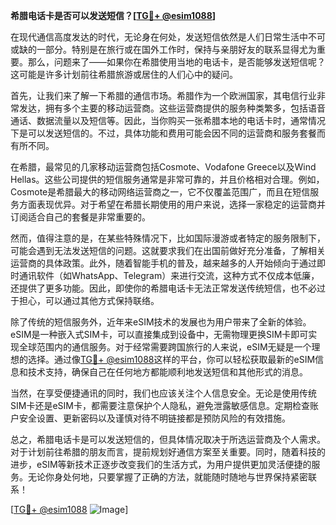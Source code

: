 **希腊电话卡是否可以发送短信？[[TG💪+ @esim1088](https://t.me/s/esim1088)]**

在现代通信高度发达的时代，无论身在何处，发送短信依然是人们日常生活中不可或缺的一部分。特别是在旅行或在国外工作时，保持与亲朋好友的联系显得尤为重要。那么，问题来了——如果你在希腊使用当地的电话卡，是否能够发送短信呢？这可能是许多计划前往希腊旅游或居住的人们心中的疑问。

首先，让我们来了解一下希腊的通信市场。希腊作为一个欧洲国家，其电信行业非常发达，拥有多个主要的移动运营商。这些运营商提供的服务种类繁多，包括语音通话、数据流量以及短信等。因此，当你购买一张希腊本地的电话卡时，通常情况下是可以发送短信的。不过，具体功能和费用可能会因不同的运营商和服务套餐而有所不同。

在希腊，最常见的几家移动运营商包括Cosmote、Vodafone Greece以及Wind Hellas。这些公司提供的短信服务通常是非常可靠的，并且价格相对合理。例如，Cosmote是希腊最大的移动网络运营商之一，它不仅覆盖范围广，而且在短信服务方面表现优异。对于希望在希腊长期使用的用户来说，选择一家稳定的运营商并订阅适合自己的套餐是非常重要的。

然而，值得注意的是，在某些特殊情况下，比如国际漫游或者特定的服务限制下，可能会遇到无法发送短信的问题。这就要求我们在出国前做好充分准备，了解相关运营商的具体政策。此外，随着智能手机的普及，越来越多的人开始倾向于通过即时通讯软件（如WhatsApp、Telegram）来进行交流，这种方式不仅成本低廉，还提供了更多功能。因此，即使你的希腊电话卡无法正常发送传统短信，也不必过于担心，可以通过其他方式保持联络。

除了传统的短信服务外，近年来eSIM技术的发展也为用户带来了全新的体验。eSIM是一种嵌入式SIM卡，可以直接集成到设备中，无需物理更换SIM卡即可实现全球范围内的通信服务。对于经常需要跨国旅行的人来说，eSIM无疑是一个理想的选择。通过像[TG💪+ @esim1088](https://t.me/s/esim1088)这样的平台，你可以轻松获取最新的eSIM信息和技术支持，确保自己在任何地方都能顺利地发送短信和其他形式的消息。

当然，在享受便捷通讯的同时，我们也应该关注个人信息安全。无论是使用传统SIM卡还是eSIM卡，都需要注意保护个人隐私，避免泄露敏感信息。定期检查账户安全设置、更新密码以及谨慎对待不明链接都是预防风险的有效措施。

总之，希腊电话卡是可以发送短信的，但具体情况取决于所选运营商及个人需求。对于计划前往希腊的朋友而言，提前规划好通信方案至关重要。同时，随着科技的进步，eSIM等新技术正逐步改变我们的生活方式，为用户提供更加灵活便捷的服务。无论你身处何地，只要掌握了正确的方法，就能随时随地与世界保持紧密联系！

[[TG💪+ @esim1088](https://t.me/s/esim1088) ![Image](https://i.postimg.cc/4NQfJmqS/Snipaste-2025-05-13-00-14-12.png)]